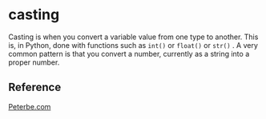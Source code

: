 # casting
Casting is when you convert a variable value from one type to another. This is, in Python, done with functions such as `int()` or `float()` or `str()` . A very common pattern is that you convert a number, currently as a string into a proper number.

## Reference
[Peterbe.com](https://www.peterbe.com/plog/interesting-casting-in-python#:~:text=Casting%20is%20when%20you%20convert,string%20into%20a%20proper%20number.)